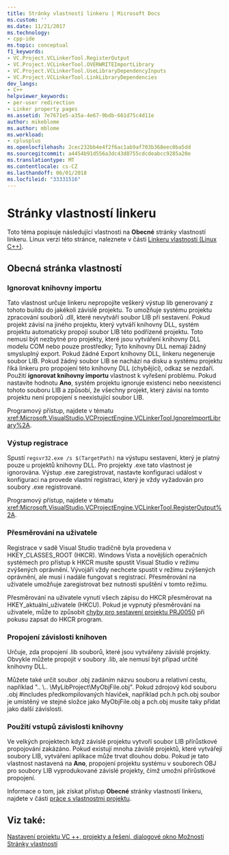 ```yaml
---
title: Stránky vlastností linkeru | Microsoft Docs
ms.custom: ''
ms.date: 11/21/2017
ms.technology:
- cpp-ide
ms.topic: conceptual
f1_keywords:
- VC.Project.VCLinkerTool.RegisterOutput
- VC.Project.VCLinkerTool.OVERWRITEImportLibrary
- VC.Project.VCLinkerTool.UseLibraryDependencyInputs
- VC.Project.VCLinkerTool.LinkLibraryDependencies
dev_langs:
- C++
helpviewer_keywords:
- per-user redirection
- Linker property pages
ms.assetid: 7e7671e5-a35a-4e67-9bdb-661d75c4d11e
author: mikeblome
ms.author: mblome
ms.workload:
- cplusplus
ms.openlocfilehash: 2cec232bb4e4f2f6ac1ab9af703b368eec0ba5dd
ms.sourcegitcommit: a4454b91d556a3dc43d8755cdcdeabcc9285a20e
ms.translationtype: MT
ms.contentlocale: cs-CZ
ms.lasthandoff: 06/01/2018
ms.locfileid: "33331516"
---
```

# <a name="linker-property-pages"></a>Stránky vlastností linkeru

Toto téma popisuje následující vlastnosti na **Obecné** stránky vlastností linkeru. Linux verzi této stránce, naleznete v části [Linkeru vlastnosti (Linux C++)](../linux/prop-pages/linker-linux.md).

## <a name="general-page-properties"></a>Obecná stránka vlastností

### <a name="ignore-import-library"></a>Ignorovat knihovny importu

Tato vlastnost určuje linkeru nepropojíte veškerý výstup lib generovaný z tohoto buildu do jakékoli závislé projektu. To umožňuje systému projektu zpracování souborů .dll, které nevytváří soubor LIB při sestavení. Pokud projekt závisí na jiného projektu, který vytváří knihovny DLL, systém projektu automaticky propojí soubor LIB této podřízené projektu. Toto nemusí být nezbytné pro projekty, které jsou vytváření knihovny DLL modelu COM nebo pouze prostředky; Tyto knihovny DLL nemají žádný smysluplný export. Pokud žádné Export knihovny DLL, linkeru negeneruje soubor LIB. Pokud žádný soubor LIB se nachází na disku a systému projektu říká linkeru pro propojení této knihovny DLL (chybějící), odkaz se nezdaří. Použití **ignorovat knihovny importu** vlastnost k vyřešení problému. Pokud nastavíte hodnotu **Ano**, systém projektu ignoruje existenci nebo neexistenci tohoto souboru LIB a způsobí, že všechny projekt, který závisí na tomto projektu není propojení s neexistující soubor LIB.

Programový přístup, najdete v tématu <xref:Microsoft.VisualStudio.VCProjectEngine.VCLinkerTool.IgnoreImportLibrary%2A>.

### <a name="register-output"></a>Výstup registrace

Spustí `regsvr32.exe /s $(TargetPath)` na výstupu sestavení, který je platný pouze u projektů knihovny DLL. Pro projekty .exe tato vlastnost je ignorována. Výstup .exe zaregistrovat, nastavte konfiguraci událost v konfiguraci na provede vlastní registraci, který je vždy vyžadován pro soubory .exe registrované.

Programový přístup, najdete v tématu <xref:Microsoft.VisualStudio.VCProjectEngine.VCLinkerTool.RegisterOutput%2A>.

### <a name="per-user-redirection"></a>Přesměrování na uživatele

Registrace v sadě Visual Studio tradičně byla provedena v HKEY_CLASSES_ROOT (HKCR). Windows Vista a novějších operačních systémech pro přístup k HKCR musíte spustit Visual Studio v režimu zvýšených oprávnění. Vývojáři vždy nechcete spustit v režimu zvýšených oprávnění, ale musí i nadále fungovat s registrací. Přesměrování na uživatele umožňuje zaregistrovat bez nutnosti spuštění v tomto režimu.

Přesměrování na uživatele vynutí všech zápisu do HKCR přesměrovat na HKEY\_aktuální\_uživatele (HKCU). Pokud je vypnutý přesměrování na uživatele, může to způsobit [chyby pro sestavení projektu PRJ0050](../error-messages/tool-errors/project-build-error-prj0050.md) při pokusu zapsat do HKCR program.

### <a name="link-library-dependencies"></a>Propojení závislosti knihoven

Určuje, zda propojení .lib souborů, které jsou vytvářeny závislé projekty. Obvykle můžete propojit v soubory .lib, ale nemusí být případ určité knihovny DLL.

Můžete také určit soubor .obj zadáním názvu souboru a relativní cestu, například ".. \\.. \MyLibProject\MyObjFile.obj". Pokud zdrojový kód souboru .obj #includes předkompilovaných hlaviček, například pch.h pch.obj soubor je umístěný ve stejné složce jako MyObjFile.obj a pch.obj musíte taky přidat jako další závislosti.

### <a name="use-library-dependency-inputs"></a>Použití vstupů závislosti knihovny

Ve velkých projektech když závislé projektu vytvoří soubor LIB přírůstkové propojování zakázáno. Pokud existují mnoha závislé projektů, které vytvářejí soubory LIB, vytváření aplikace může trvat dlouhou dobu. Pokud je tato vlastnost nastavená na **Ano**, propojení projektu systému v souborech OBJ pro soubory LIB vyprodukované závislé projekty, čímž umožní přírůstkové propojení.

Informace o tom, jak získat přístup **Obecné** stránky vlastností linkeru, najdete v části [práce s vlastnostmi projektu](../ide/working-with-project-properties.md).

## <a name="see-also"></a>Viz také:

[Nastavení projektu VC ++, projekty a řešení, dialogové okno Možnosti](/visualstudio/ide/reference/vcpp-project-settings-projects-and-solutions-options-dialog-box)  
[Stránky vlastností](../ide/property-pages-visual-cpp.md)  